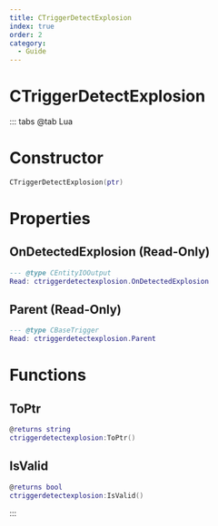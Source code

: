 ```yaml
---
title: CTriggerDetectExplosion
index: true
order: 2
category:
  - Guide
---
```


# CTriggerDetectExplosion

::: tabs
@tab Lua
# Constructor
```lua
CTriggerDetectExplosion(ptr)
```
# Properties
## OnDetectedExplosion (Read-Only)
```lua
--- @type CEntityIOOutput
Read: ctriggerdetectexplosion.OnDetectedExplosion
```
## Parent (Read-Only)
```lua
--- @type CBaseTrigger
Read: ctriggerdetectexplosion.Parent
```
# Functions
## ToPtr
```lua
@returns string
ctriggerdetectexplosion:ToPtr()
```
## IsValid
```lua
@returns bool
ctriggerdetectexplosion:IsValid()
```

:::